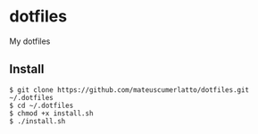# dotfiles
My dotfiles

## Install
```
$ git clone https://github.com/mateuscumerlatto/dotfiles.git ~/.dotfiles
$ cd ~/.dotfiles
$ chmod +x install.sh
$ ./install.sh
```
